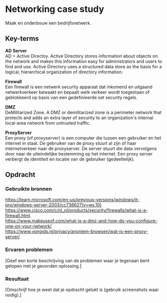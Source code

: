 # Networking case study
Maak en onderbouw een bedrijfsnetwerk.

## Key-terms  
  
**AD Server**  
AD = Active Directoy. Active Directory stores information about objects on the network and makes this information easy for administrators and users to find and use. Active Directory uses a structured data store as the basis for a logical, hierarchical organization of directory information.

**Firewall**  
Een firewall is een netwerk security apparaat dat inkomend en uitgaand netwerkverkeer bewaakt en bepaalt welk verkeer wordt toegestaan of geblokkeerd op basis van een gedefinieerde set security regels.  

**DMZ**  
DeMilitarized Zone. A DMZ or demilitarized zone is a perimeter network that protects and adds an extra layer of security to an organization's internal local-area network from untrusted traffic.

**ProxyServer**  
Een proxy (of proxyserver) is een computer die tussen een gebruiker en het internet in staat. De gebruiker van de proxy stuurt al zijn of haar internetverkeer naar de proxyserver. De server stuurt die data vervolgens door naar de uiteindelijke bestemming op het internet. Een proxy server verbergt de identiteit en locatie van de gebruiker (gedeeltelijk). 


## Opdracht
### Gebruikte bronnen   
https://learn.microsoft.com/en-us/previous-versions/windows/it-pro/windows-server-2003/cc736627(v=ws.10)  
https://www.cisco.com/c/nl_nl/products/security/firewalls/what-is-a-firewall.html   
https://www.makeuseof.com/what-is-a-dmz-and-how-do-you-configure-one-on-your-network/  
https://www.vpngids.nl/privacy/anoniem-browsen/wat-is-een-proxy-server/  


### Ervaren problemen
[Geef een korte beschrijving van de problemen waar je tegenaan bent gelopen met je gevonden oplossing.]

### Resultaat
[Omschrijf hoe je weet dat je opdracht gelukt is (gebruik screenshots waar nodig).]
